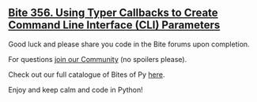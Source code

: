 ## [Bite 356. Using Typer Callbacks to Create Command Line Interface (CLI) Parameters](https://codechalleng.es/bites/356/)

Good luck and please share you code in the Bite forums upon completion.

For questions [join our Community](https://pybites.circle.so) (no spoilers please).

Check out our full catalogue of Bites of Py [here](https://codechalleng.es/bites/catalogue).

Enjoy and keep calm and code in Python!